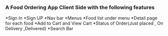 ### A Food Ordering App Client Side with the following features
*Sign In
*Sign UP
*Nav bar
*Menus
*Food list under menu
*Detail page for each food
*Add to Cart and View Cart
*Status of Order(Just placed , On Delivery ,Delivered)
*Search Bar
